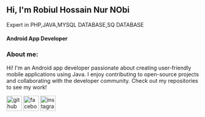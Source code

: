 ## Hi, I'm Robiul Hossain Nur NObi

Expert in PHP,JAVA,MYSQL DATABASE,SQ DATABASE
#### Android App Developer

### About me:

Hi! I'm an Android app developer passionate about creating user-friendly mobile applications using Java. I enjoy contributing to open-source projects and collaborating with the developer community. Check out my repositories to see my work!




[<img src='https://cdn.jsdelivr.net/npm/simple-icons@3.0.1/icons/github.svg' alt='github' height='40'>](https://github.com/https://github.com/robiulAAd)  [<img src='https://cdn.jsdelivr.net/npm/simple-icons@3.0.1/icons/facebook.svg' alt='facebook' height='40'>](https://www.facebook.com/https://www.facebook.com/profile.php?id=61556681254808&mibextid=ZbWKwL)  [<img src='https://cdn.jsdelivr.net/npm/simple-icons@3.0.1/icons/instagram.svg' alt='instagram' height='40'>](https://www.instagram.com/https://www.instagram.com/robiul_hossain_?igsh=MXFsYmJuM3B1Nmtzdg==/)  

